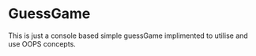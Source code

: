 # GuessGame
This is just a console based simple guessGame implimented to utilise and use OOPS concepts.
